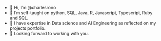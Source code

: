 - 👋 Hi, I’m @charlesrono
- 👀 I’m self-taught on python, SQL, Java, R, Javascript, Typescript, Ruby and SQL.
- 🌱 I have expertise in Data science and  AI Engineering as reflected on my projects portfolio.
- 🌱 Looking forward to working with you.
